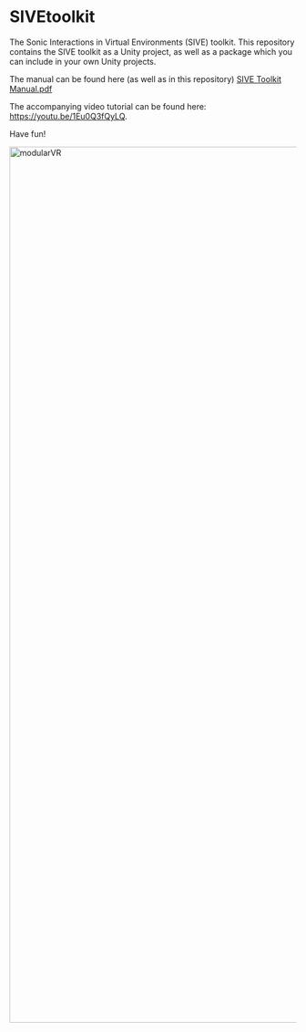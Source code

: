 # SIVEtoolkit
The Sonic Interactions in Virtual Environments (SIVE) toolkit. 
This repository contains the SIVE toolkit as a Unity project, as well as a package which you can include in your own Unity projects. 

The manual can be found here (as well as in this repository) [SIVE Toolkit Manual.pdf](https://github.com/SilvinWillemsen/SIVEtoolkit/files/9119051/SIVE.Toolkit.Manual.pdf)

The accompanying video tutorial can be found here: https://youtu.be/1Eu0Q3fQyLQ.

Have fun!

<img width="1536" alt="modularVR" src="https://user-images.githubusercontent.com/32464520/179180870-9762d40d-9cec-419a-83a2-3f81a814af25.png">
